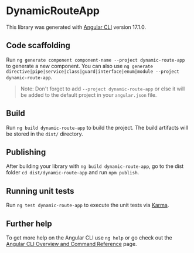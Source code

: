 # DynamicRouteApp

This library was generated with [Angular CLI](https://github.com/angular/angular-cli) version 17.1.0.

## Code scaffolding

Run `ng generate component component-name --project dynamic-route-app` to generate a new component. You can also use `ng generate directive|pipe|service|class|guard|interface|enum|module --project dynamic-route-app`.
> Note: Don't forget to add `--project dynamic-route-app` or else it will be added to the default project in your `angular.json` file. 

## Build

Run `ng build dynamic-route-app` to build the project. The build artifacts will be stored in the `dist/` directory.

## Publishing

After building your library with `ng build dynamic-route-app`, go to the dist folder `cd dist/dynamic-route-app` and run `npm publish`.

## Running unit tests

Run `ng test dynamic-route-app` to execute the unit tests via [Karma](https://karma-runner.github.io).

## Further help

To get more help on the Angular CLI use `ng help` or go check out the [Angular CLI Overview and Command Reference](https://angular.io/cli) page.
